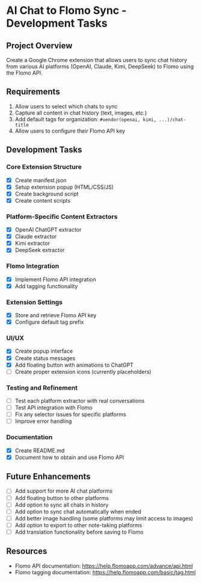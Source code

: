 # AI Chat to Flomo Sync - Development Tasks

## Project Overview
Create a Google Chrome extension that allows users to sync chat history from various AI platforms (OpenAI, Claude, Kimi, DeepSeek) to Flomo using the Flomo API.

## Requirements
1. Allow users to select which chats to sync
2. Capture all content in chat history (text, images, etc.)
3. Add default tags for organization: `#vendor(openai, kimi, ...)/chat-title`
4. Allow users to configure their Flomo API key

## Development Tasks

### Core Extension Structure
- [x] Create manifest.json
- [x] Setup extension popup (HTML/CSS/JS)
- [x] Create background script
- [x] Create content scripts

### Platform-Specific Content Extractors
- [x] OpenAI ChatGPT extractor
- [x] Claude extractor
- [x] Kimi extractor
- [x] DeepSeek extractor

### Flomo Integration
- [x] Implement Flomo API integration
- [x] Add tagging functionality

### Extension Settings
- [x] Store and retrieve Flomo API key
- [x] Configure default tag prefix

### UI/UX
- [x] Create popup interface
- [x] Create status messages
- [x] Add floating button with animations to ChatGPT
- [ ] Create proper extension icons (currently placeholders)

### Testing and Refinement
- [ ] Test each platform extractor with real conversations
- [ ] Test API integration with Flomo
- [ ] Fix any selector issues for specific platforms
- [ ] Improve error handling

### Documentation
- [x] Create README.md
- [x] Document how to obtain and use Flomo API

## Future Enhancements
- [ ] Add support for more AI chat platforms
- [ ] Add floating button to other platforms
- [ ] Add option to sync all chats in history
- [ ] Add option to sync chat automatically when ended
- [ ] Add better image handling (some platforms may limit access to images)
- [ ] Add option to export to other note-taking platforms
- [ ] Add translation functionality before saving to Flomo

## Resources
- Flomo API documentation: https://help.flomoapp.com/advance/api.html
- Flomo tagging documentation: https://help.flomoapp.com/basic/tag.html 